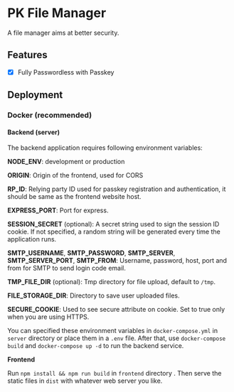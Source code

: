 # PK File Manager

A file manager aims at better security.

## Features

- [x] Fully Passwordless with Passkey

## Deployment

### Docker (recommended)

#### Backend (server)

The backend application requires following environment variables:

**NODE_ENV**: development or production

**ORIGIN**: Origin of the frontend, used for CORS

**RP_ID**: Relying party ID used for passkey registration and authentication, it should be same as the frontend website host.

**EXPRESS_PORT**: Port for express.

**SESSION_SECRET** (optional): A secret string used to sign the session ID cookie. If not specified, a random string will be generated every time the application runs.

**SMTP_USERNAME**, **SMTP_PASSWORD**, **SMTP_SERVER**, **SMTP_SERVER_PORT**, **SMTP_FROM**: Username, password, host, port and from for SMTP to send login code email.

**TMP_FILE_DIR** (optional): Tmp directory for file upload, default to `/tmp`.

**FILE_STORAGE_DIR**: Directory to save user uploaded files.

**SECURE_COOKIE**: Used to see secure attribute on cookie. Set to true only when you are using HTTPS.

You can specified these environment variables in `docker-compose.yml` in `server` directory or place them in a `.env` file. After that, use `docker-compose build` and `docker-compose up -d` to run the backend service.

**Frontend**

Run `npm install && npm run build` in `frontend` directory . Then serve the static files in `dist` with whatever web server you like.

